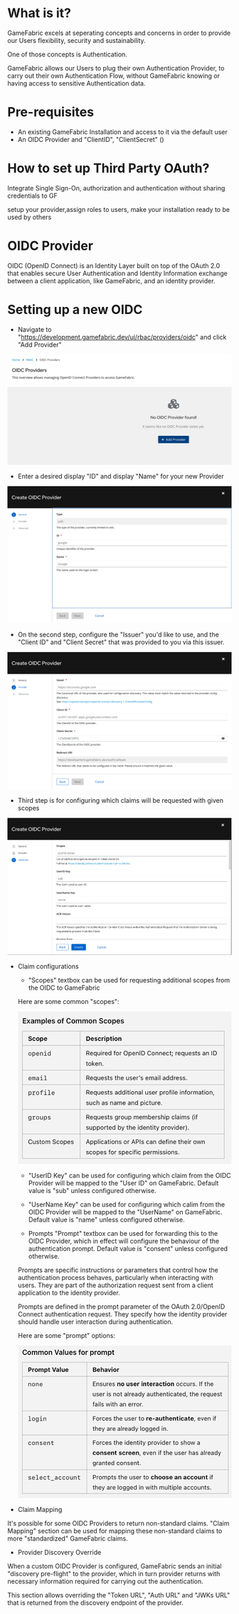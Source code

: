 # What is it?
GameFabric excels at seperating concepts and concerns in order to provide our Users flexibility, security and sustainability.

One of those concepts is Authentication.

GameFabric allows our Users to plug their own Authentication Provider, to carry out their own Authentication Flow, without GameFabric knowing or having access to sensitive Authentication data.

# Pre-requisites
- An existing GameFabric Installation and access to it via the default user
- An OIDC Provider and "ClientID", "ClientSecret" ()

# How to set up Third Party OAuth?
Integrate Single Sign-On, authorization and authentication without sharing credentials to GF

setup your provider,assign roles to users, make your installation ready to be used by others

# OIDC Provider

OIDC (OpenID Connect) is an Identity Layer built on top of the OAuth 2.0 that enables secure User Authentication and 
Identity Information exchange between a client application, like GameFabric, and an identity provider.

# Setting up a new OIDC

- Navigate to "https://development.gamefabric.dev/ui/rbac/providers/oidc" and click "Add Provider"

![alt text](image.png)

- Enter a desired display "ID" and display "Name" for your new Provider

![alt text](image-1.png)

- On the second step, configure the "Issuer" you'd like to use, and the "Client ID" and "Client Secret" that was provided to you via this issuer.

![alt text](image-2.png)

- Third step is for configuring which claims will be requested with given scopes

![alt text](image-3.png)

- Claim configurations

    - "Scopes" textbox can be used for requesting additional scopes from the OIDC to GameFabric

    Here are some common "scopes":

    ![alt text](image-5.png)

    - "UserID Key" can be used for configuring which claim from the OIDC Provider will be mapped to the "User ID" on GameFabric. Default value is "sub" unless configured otherwise.

    - "UserName Key" can be used for configuring which calim from the OIDC Provider will be mapped to the "UserName" on GameFabric. Default value is "name" unless configured otherwise.

    - Prompts
    "Prompt" textbox can be used for forwarding this to the OIDC Provider, which in effect will configure the behaviour of the authentication prompt. Default value is "consent" unless configured otherwise.

    Prompts are specific instructions or parameters that control how the authentication process behaves, particularly when interacting with users. They are part of the authorization request sent from a client application to the identity provider.

    Prompts are defined in the prompt parameter of the OAuth 2.0/OpenID Connect authentication request. They specify how the identity provider should handle user interaction during authentication.

    Here are some "prompt" options:

    ![alt text](image-4.png)

- Claim Mapping

It's possible for some OIDC Providers to return non-standard claims. "Claim Mapping" section can be used for mapping these non-standard claims to more "standardized" GameFabric claims.

- Provider Discovery Override

When a custom OIDC Provider is configured, GameFabric sends an initial "discovery pre-flight" to the provider, which in turn provider returns with necessary information required for carrying out the authentication.

This section allows overriding the "Token URL", "Auth URL" and "JWKs URL" that is returned from the discovery endpoint of the provider.